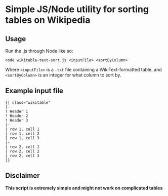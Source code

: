 # Simple JS/Node utility for sorting tables on Wikipedia

## Usage

Run the .js through Node like so:

```
node wikitable-text-sort.js <inputFile> <sortByColumn>
```

Where `<inputFile>` is a `.txt` file containing a WikiText-formatted table, and `<sortByColumn>` is an integer for what column to sort by.

## Example input file

```
{| class="wikitable"
|-
! Header 1
! Header 2
! Header 3
|-
| row 1, cell 1
| row 1, cell 2
| row 1, cell 3
|-
| row 2, cell 1
| row 2, cell 2
| row 2, cell 3
|}
```

## Disclaimer

**This script is __extremely__ simple and might not work on complicated tables**